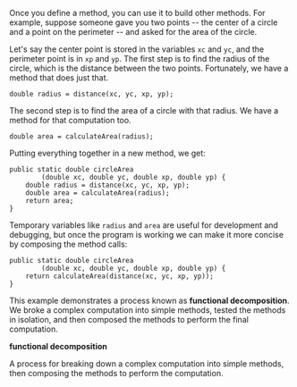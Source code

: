 Once you define a method, you can use it to build other methods. For example, suppose someone gave you two points -- the center of a circle and a point on the perimeter -- and asked for the area of the circle.

Let's say the center point is stored in the variables `xc` and `yc`, and the perimeter point is in `xp` and `yp`. The first step is to find the radius of the circle, which is the distance between the two points. Fortunately, we have a method that does just that.

```code
double radius = distance(xc, yc, xp, yp);
```

The second step is to find the area of a circle with that radius. We have a method for that computation too.

```code
double area = calculateArea(radius);
```

Putting everything together in a new method, we get:

```code
public static double circleArea
        (double xc, double yc, double xp, double yp) {
    double radius = distance(xc, yc, xp, yp);
    double area = calculateArea(radius);
    return area;
}
```

Temporary variables like `radius` and `area` are useful for development and debugging, but once the program is working we can make it more concise by composing the method calls:

```code
public static double circleArea
        (double xc, double yc, double xp, double yp) {
    return calculateArea(distance(xc, yc, xp, yp));
}
```


This example demonstrates a process known as **functional decomposition**. We broke a complex computation into simple methods, tested the methods in isolation, and then composed the methods to perform the final computation.





**functional decomposition**

A process for breaking down a complex computation into simple methods, then composing the methods to perform the computation.